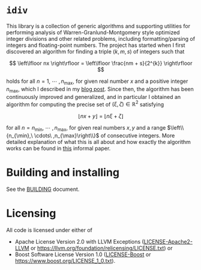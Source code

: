 # `idiv`

This library is a collection of generic algorithms and supporting utilities for performing analysis of Warren-Granlund-Montgomery style optimized integer divisions and other related problems, including formatting/parsing of integers and floating-point numbers. The project has started when I first discovered an algorithm for finding a triple $(k,m,s)$ of integers such that

$$
  \left\lfloor nx \right\rfloor = \left\lfloor \frac{nm + s}{2^{k}} \right\rfloor
$$

holds for all $n = 1,\ \cdots\ ,n_{\max}$, for given real number $x$ and a positive integer $n_{\max}$, which I described in my [blog post](https://jk-jeon.github.io/posts/2023/08/optimal-bounds-integer-division/). Since then, the algorithm has been continuously improved and generalized, and in particular I obtained an algorithm for computing the precise set of $(\xi,\zeta)\in\mathbb{R}^{2}$ satisfying

$$
  \left\lfloor nx + y \right\rfloor = \left\lfloor n\xi + \zeta \right\rfloor
$$

for all $n = n_{\min},\ \cdots\ ,n_{\max}$, for given real numbers $x,y$ and a range $\left\\{n_{\min},\ \cdots\ ,n_{\max}\right\\}$ of consecutive integers. More detailed explanation of what this is all about and how exactly the algorithm works can be found in [this](https://github.com/jk-jeon/idiv/blob/main/docs/pdf/A%20Note%20on%20Floor%20Computation.pdf) informal paper.

# Building and installing

See the [BUILDING](BUILDING.md) document.

# Licensing

All code is licensed under either of

 * Apache License Version 2.0 with LLVM Exceptions ([LICENSE-Apache2-LLVM](LICENSE-Apache2-LLVM) or https://llvm.org/foundation/relicensing/LICENSE.txt) or
 * Boost Software License Version 1.0 ([LICENSE-Boost](LICENSE-Boost) or https://www.boost.org/LICENSE_1_0.txt).

